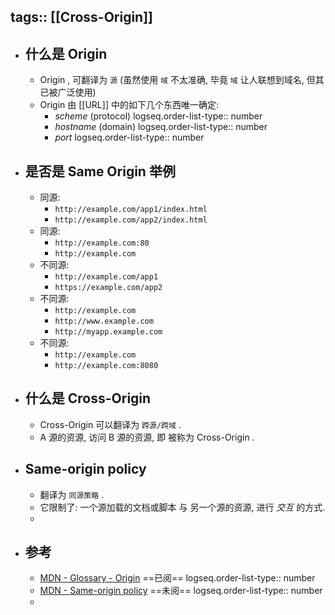 tags:: [[Cross-Origin]]
---

- ## 什么是 Origin
	- Origin , 可翻译为 `源` (虽然使用 `域` 不太准确, 毕竟 `域` 让人联想到域名, 但其已被广泛使用)
	- Origin 由 [[URL]] 中的如下几个东西唯一确定:
		- *scheme* (protocol)
		  logseq.order-list-type:: number
		- *hostname* (domain)
		  logseq.order-list-type:: number
		- *port*
		  logseq.order-list-type:: number
- ## 是否是 Same Origin 举例
	- 同源:
		- `http://example.com/app1/index.html`
		- `http://example.com/app2/index.html`
	- 同源:
		- `http://example.com:80`
		- `http://example.com`
	- 不同源:
		- `http://example.com/app1`
		- `https://example.com/app2`
	- 不同源:
		- `http://example.com`
		- `http://www.example.com`
		- `http://myapp.example.com`
	- 不同源:
		- `http://example.com`
		- `http://example.com:8080`
- ## 什么是 Cross-Origin
	- Cross-Origin 可以翻译为 `跨源/跨域` .
	- A 源的资源, 访问 B 源的资源, 即 被称为 Cross-Origin .
- ## Same-origin policy
	- 翻译为 `同源策略` .
	- 它限制了: 一个源加载的文档或脚本 与 另一个源的资源, 进行 *交互* 的方式.
	-
- ## 参考
	- [MDN - Glossary - Origin](https://developer.mozilla.org/en-US/docs/Glossary/Origin) ==已阅==
	  logseq.order-list-type:: number
	- [MDN - Same-origin policy](https://developer.mozilla.org/en-US/docs/Web/Security/Same-origin_policy) ==未阅==
	  logseq.order-list-type:: number
	-